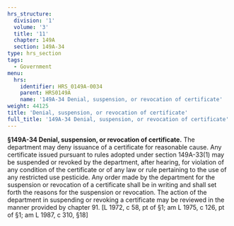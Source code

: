 ```yaml
---
hrs_structure:
  division: '1'
  volume: '3'
  title: '11'
  chapter: 149A
  section: 149A-34
type: hrs_section
tags:
  - Government
menu:
  hrs:
    identifier: HRS_0149A-0034
    parent: HRS0149A
    name: '149A-34 Denial, suspension, or revocation of certificate'
weight: 44125
title: 'Denial, suspension, or revocation of certificate'
full_title: '149A-34 Denial, suspension, or revocation of certificate'
---
```

**§149A-34 Denial, suspension, or revocation of certificate.** The department may deny issuance of a certificate for reasonable cause. Any certificate issued pursuant to rules adopted under section 149A-33(1) may be suspended or revoked by the department, after hearing, for violation of any condition of the certificate or of any law or rule pertaining to the use of any restricted use pesticide. Any order made by the department for the suspension or revocation of a certificate shall be in writing and shall set forth the reasons for the suspension or revocation. The action of the department in suspending or revoking a certificate may be reviewed in the manner provided by chapter 91\. [L 1972, c 58, pt of §1; am L 1975, c 126, pt of §1; am L 1987, c 310, §18]